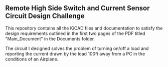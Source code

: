 ## Remote High Side Switch and Current Sensor Circuit Design Challenge

This repository contains all the KiCAD files and documentation to satisfy the design requirements outlined in the first two pages of the PDF titled "Main_Document" in the Documents folder. 

The circuit I designed solves the problem of turning on/off a load and reporting the current drawn by the load 100ft away from a PC in the conditions of an Airplane. 
